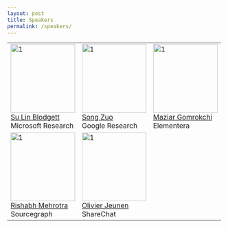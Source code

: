 ```yaml
---
layout: post
title: Speakers
permalink: /speakers/
---
```


<table>
  <tr>
    <td> 
      <img src="https://github.com/AI-Ads/web2024/blob/main/images/Su_Lin_Blodgett.jpg?raw=true"  alt="1" width = 150px height = 160px ><br />
      <a href="https://sblodgett.github.io/">Su Lin Blodgett</a><br />
      Microsoft Research
    </td>
    <td> 
      <img src="https://github.com/AI-Ads/web2024/blob/main/images/zuo.png?raw=true"  alt="1" width = 150px height = 160px ><br />
      <a href="https://sites.google.com/view/songzuo">Song Zuo</a><br />
      Google Research
    </td>
     <td> 
      <img src="https://github.com/AI-Ads/web2024/blob/main/images/Maziar-c.png?raw=true"  alt="1" width = 150px height = 160px ><br />
      <a href="https://maziarg.github.io/">Maziar Gomrokchi</a><br />
      Elementera
    </td>
  </tr> 
  <tr>
    <td> 
      <img src="https://github.com/AI-Ads/web2024/blob/main/images/Rishabh_pic2.jpg?raw=true"  alt="1" width = 150px height = 160px ><br />
      <a href="https://rishabhmehrotra.com/">Rishabh Mehrotra</a><br />
      Sourcegraph
    </td>
    <td> 
      <img src="https://github.com/AI-Ads/web2024/blob/main/images/olivier.png?raw=true"  alt="1" width = 150px height = 160px ><br />
      <a href="https://olivierjeunen.github.io/">Olivier Jeunen</a><br />
      ShareChat
    </td>
  </tr> 
</table>
